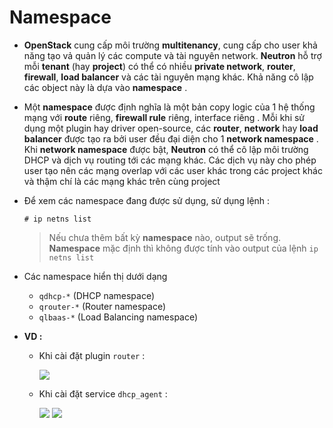 # Namespace
- **OpenStack** cung cấp môi trường **multitenancy**, cung cấp cho user khả năng tạo vả quản lý các compute và tài nguyên network. **Neutron** hỗ trợ mỗi **tenant** (hay **project**) có thể có nhiều **private network**, **router**, **firewall**, **load balancer** và các tài nguyên mạng khác. Khả năng cô lập các object này là dựa vào **namespace** .
- Một **namespace** được định nghĩa là một bản copy logic của 1 hệ thống mạng với **route** riêng, **firewall rule** riêng, interface riêng . Mỗi khi sử dụng một plugin hay driver open-source, các **router**, **network** hay **load balancer** được tạo ra bởi user đều đại diện cho 1 **network namespace** . Khi **network namespace** được bật, **Neutron** có thể cô lập môi trường DHCP và dịch vụ routing tới các mạng khác. Các dịch vụ này cho phép user tạo nên các mạng overlap với các user khác trong các project khác và thậm chí là các mạng khác trên cùng project
- Để xem các namespace đang được sử dụng, sử dụng lệnh :
    ```
    # ip netns list
    ```
    > Nếu chưa thêm bất kỳ **namespace** nào, output sẽ trống. **Namespace** mặc định thì không được tính vào output của lệnh `ip netns list`

- Các namespace hiển thị dưới dạng
    - `qdhcp-*` (DHCP namespace)
    - `qrouter-*` (Router namespace)
    - `qlbaas-*` (Load Balancing namespace)
- **VD :**
    - Khi cài đặt plugin `router` :

        <img src=https://i.imgur.com/6nAxmjN.png>
    
    - Khi cài đặt service `dhcp_agent` :

        <img src=https://i.imgur.com/pYRDlRR.png>

        <img src=https://i.imgur.com/8Q81RzM.png>